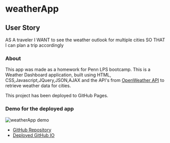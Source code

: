 # weatherApp

## User Story

AS A traveler
I WANT to see the weather outlook for multiple cities
SO THAT I can plan a trip accordingly

### About

This app was made as a homework for Penn LPS bootcamp.
This is a Weather Dashboard application, built using HTML, CSS,Javascript,JQuery,JSON,AJAX and the API's from [OpenWeather API](https://openweathermap.org/api) to retrieve weather data for cities.

This project has been deployed to GitHub Pages.

### Demo for the deployed app
![weatherApp demo](https://raw.githubusercontent.com/Geovany17/daySchedule/master/assets/WorkWeather%20Dashboard.gif)


- [GitHub Repository](https://github.com/Geovany17/weatherApp)
- [Deployed GitHub IO](https://geovany17.github.io/weatherApp/.)
